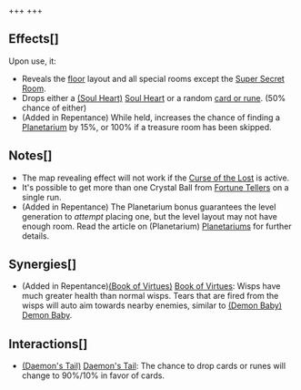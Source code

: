+++
+++

Effects[]
---------


Upon use, it:



* Reveals the [floor](/wiki/Chapters "Chapters") layout and all special rooms except the [Super Secret Room](/wiki/Super_Secret_Room "Super Secret Room").
* Drops either a [(Soul Heart)](/wiki/Soul_Heart "Soul Heart") [Soul Heart](/wiki/Soul_Heart "Soul Heart") or a random [card or rune](/wiki/Cards_and_Runes "Cards and Runes"). (50% chance of either)
* (Added in Repentance) While held, increases the chance of finding a [Planetarium](/wiki/Planetarium "Planetarium") by 15%, or 100% if a treasure room has been skipped.


Notes[]
-------


* The map revealing effect will not work if the [Curse of the Lost](/wiki/Curse_of_the_Lost "Curse of the Lost") is active.
* It's possible to get more than one Crystal Ball from [Fortune Tellers](/wiki/Machines "Machines") on a single run.
* (Added in Repentance) The Planetarium bonus guarantees the level generation to *attempt* placing one, but the level layout may not have enough room. Read the article on (Planetarium) [Planetariums](/wiki/Planetarium "Planetarium") for further details.


Synergies[]
-----------


* (Added in Repentance)[(Book of Virtues)](/wiki/Book_of_Virtues "Book of Virtues") [Book of Virtues](/wiki/Book_of_Virtues "Book of Virtues"): Wisps have much greater health than normal wisps. Tears that are fired from the wisps will auto aim towards nearby enemies, similar to [(Demon Baby)](/wiki/Demon_Baby "Demon Baby") [Demon Baby](/wiki/Demon_Baby "Demon Baby").


Interactions[]
--------------


* [(Daemon's Tail)](/wiki/Daemon%27s_Tail "Daemon's Tail") [Daemon's Tail](/wiki/Daemon%27s_Tail "Daemon's Tail"): The chance to drop cards or runes will change to 90%/10% in favor of cards.


